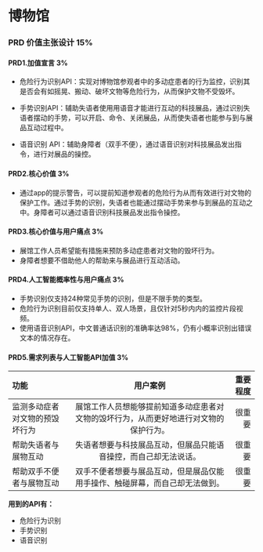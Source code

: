 # 博物馆

### **PRD 价值主张设计 15%**

#### **PRD1.加值宣言 3%**

- 危险行为识别API：实现对博物馆参观者中的多动症患者的行为监控，识别其是否会有如摇晃、搬动、破坏文物等危险行为，从而保护文物不受毁坏。

- 手势识别API：辅助失语者使用用语音才能进行互动的科技展品，通过识别失语者摆动的手势，可以开启、命令、关闭展品，从而使失语者也能参与到与展品互动过程中。

- 语音识别 API：辅助身障者（双手不便），通过语音识别对科技展品发出指令，进行对展品的操控。


#### **PRD2.核心价值 3%**

- 通过app的提示警告，可以提前知道参观者的危险行为从而有效进行对文物的保护工作。通过手势的识别，失语者也能通过摆动手势来参与到展品的互动之中。身障者可以通过语音识别科技展品发出指令操控。

#### **PRD3.核心价值与用户痛点 3%**
- 展馆工作人员希望能有措施来预防多动症患者对文物的毁坏行为。
- 身障者想要不借助他人的帮助来与展品进行互动活动。

#### **PRD4.人工智能概率性与用户痛点 3%**
- 手势识别仅支持24种常见手势的识别，但是不限手势的类型。
- 危险行为识别目前仅支持单人、双人场景，且仅针对5秒内内的监控片段视频。
- 使用语音识别API，中文普通话识别的准确率达98%，仍有小概率识别出错误文本的情况存在。

#### **PRD5.需求列表与人工智能API加值 3%**
|功能|用户案例|重要程度|
|:-|:-:|-:|
|监测多动症者对文物的预毁坏行为|展馆工作人员想能够提前知道多动症患者对文物的毁坏行为，从而更好地进行对文物的保护行为。|很重要|
|帮助失语者与展物互动|失语者想要与科技展品互动，但展品只能语音操控，而自己却无法说话。|很重要|
|帮助双手不便者与展物互动|双手不便者想要与展品互动，但是展品仅能用手操作、触碰屏幕，而自己却无法做到。|很重要|

**用到的API有：**
- 危险行为识别
- 手势识别
- 语音识别
